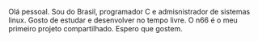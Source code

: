 Olá pessoal. Sou do Brasil, programador C e admisnistrador de sistemas linux.
Gosto de estudar e desenvolver no tempo livre.
O n66 é o meu primeiro projeto compartilhado. Espero que gostem.
